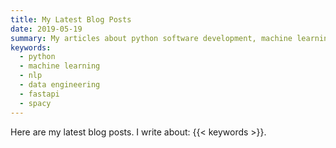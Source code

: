 ```yaml
---
title: My Latest Blog Posts
date: 2019-05-19
summary: My articles about python software development, machine learning and data engineering.
keywords:
  - python
  - machine learning
  - nlp
  - data engineering
  - fastapi
  - spacy
---
```


Here are my latest blog posts.
I write about: {{< keywords >}}.
